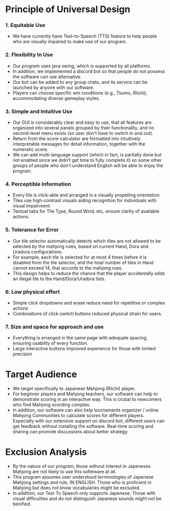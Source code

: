 # Principle of Universal Design

### 1. Equitable Use
- We have currently have Text-to-Speech (TTS) feature to help people who are visually impaired to make use of our program.

### 2. Flexibility In Use
- Our program uses java swing, which is supported by all platforms.
- In addition, we implemented a discord bot so that people do not possess the software can use alternative.
- Our bot can be added to any group chats, and its service can be launched by anyone with our software.
- Players can choose specific win conditions (e.g., Tsumo, Riichi), accommodating diverse gameplay styles.

### 3. Simple and Intuitive Use
- Our GUI is considerably clear and easy to use, that all features are organized into several panels grouped by their functionality, and no second-level menu exists (so user don't have to switch in and out).
- Return from the score calculator are formatted into intuitively interpretable messages for detail information, together with the numeratic score.
- We can add multi-language support (which in fact, is partially done but not enabled since we didn't get time to fully complete it) so some other groups of people who don't understand English will be able to enjoy the program.

### 4. Perceptible Information

- Every tile is click-able and arranged in a visually propelling orientation.
- Tiles use high-contrast visuals aiding recognition for individuals with visual impairment
- Textual tabs for Tile Type, Round Wind, etc, ensure clarity of available actions.

### 5. Tolerance for Error
- Our tile selector automatically detects which tiles are not allowed to be selected by the mahjong rules, based on current Hand, Dora and Uradora configurations.
- For example, each tile is selected for at most 4 times before it is disabled from the tile selector, and the total number of tiles in Hand cannot exceed 14, that accords to the mahjong rues.
- This design helps to reduce the chance that the player accidentally adds an illegal tile to the Hand/Dora/Uradora lists.

### 6. Low physical effort
- Simple click dropdowns and erase reduce need for repetitive or complex actions
- Combinations of click-switch buttons reduced physical strain for users. 

### 7. Size and space for approach and use
- Everything is arranged in the same page with adequate spacing, ensuring usability of every function.
- Large interactive buttons improved experience for those with limited precision



# Target Audience
- We target specifically to Japanese Mahjong (Riichi) player.
- For beginner players and Mahjong teachers, our software can help to demonstrate scoring in an interactive way. This is crutial to newcomers who find Mahjong scording complex. 
- In addition, our software can also help tournaments organizer / online Mahjong Communities to calculate scores for different players. Especially with our extensive support on discord bot, different users can get feedback without installing the software. Real-time scoring and sharing can promote discussions about better strategy.

# Exclusion Analysis
- By the nature of our program, those without interest in Japeneses Mahjong are not likely to use this sofetware at all.
- This program assumes user understood terminologies of Japenese Mahjong settings and rule, IN ENGLISH. Those who is proficient in Mahjong but does not know vocabularies might be excluded.
- In addition, our Text To Speech only supports Japenese. Those with visual difficulties and do not distinguish Japanese sounds might not be benified
.
